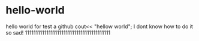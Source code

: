 # hello-world
hello world for test a github
cout<< "hellow world";
I dont know how to do it
so sad!
1111111111111111111111111111111111111111
